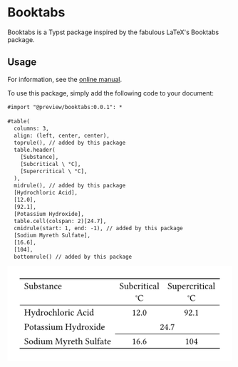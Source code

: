 # Booktabs

Booktabs is a Typst package inspired by the fabulous LaTeX's Booktabs package.


## Usage

For information, see the [online manual](https://booktabs.github.io/docs).

To use this package, simply add the following code to your document:

```typ
#import "@preview/booktabs:0.0.1": *

#table(
  columns: 3,
  align: (left, center, center),
  toprule(), // added by this package
  table.header(
    [Substance],
    [Subcritical \ °C],
    [Supercritical \ °C],
  ),
  midrule(), // added by this package
  [Hydrochloric Acid],
  [12.0],
  [92.1],
  [Potassium Hydroxide],
  table.cell(colspan: 2)[24.7],
  cmidrule(start: 1, end: -1), // added by this package
  [Sodium Myreth Sulfate],
  [16.6],
  [104],
  bottomrule() // added by this package
```
[<img src="./examples/simple_table.png">](./examples/simple_table.pdf)
